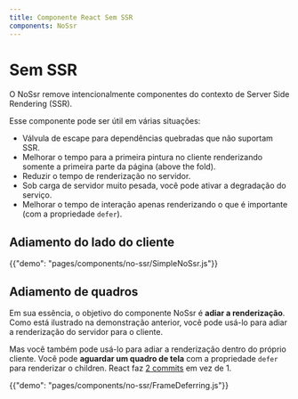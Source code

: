 ```yaml
---
title: Componente React Sem SSR
components: NoSsr
---
```


# Sem SSR

<p class="description">O NoSsr remove intencionalmente componentes do contexto de Server Side Rendering (SSR).</p>

Esse componente pode ser útil em várias situações:

- Válvula de escape para dependências quebradas que não suportam SSR.
- Melhorar o tempo para a primeira pintura no cliente renderizando somente a primeira parte da página (above the fold).
- Reduzir o tempo de renderização no servidor.
- Sob carga de servidor muito pesada, você pode ativar a degradação do serviço.
- Melhorar o tempo de interação apenas renderizando o que é importante (com a propriedade `defer`).

## Adiamento do lado do cliente

{{"demo": "pages/components/no-ssr/SimpleNoSsr.js"}}

## Adiamento de quadros

Em sua essência, o objetivo do componente NoSsr é **adiar a renderização**. Como está ilustrado na demonstração anterior, você pode usá-lo para adiar a renderização do servidor para o cliente.

Mas você também pode usá-lo para adiar a renderização dentro do próprio cliente. Você pode **aguardar um quadro de tela** com a propriedade `defer` para renderizar o children. React faz [2 commits](https://reactjs.org/web-app/strict-mode.html#detecting-unexpected-side-effects) em vez de 1.

{{"demo": "pages/components/no-ssr/FrameDeferring.js"}}